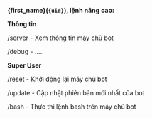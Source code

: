 __**{first_name}**(`{uid}`), lệnh nâng cao:__


**Thông tin**

/server - Xem thông tin máy chủ bot

/debug - .....

**Super User**

/reset - Khởi động lại máy chủ bot

/update - Cập nhật phiên bản mới nhất của bot

/bash - Thực thi lệnh bash trên máy chủ bot